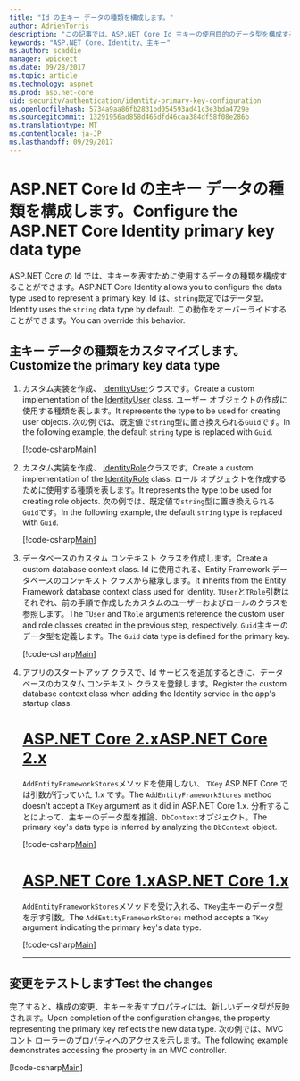 ```yaml
---
title: "Id の主キー データの種類を構成します。"
author: AdrienTorris
description: "この記事では、ASP.NET Core Id 主キーの使用目的のデータ型を構成する手順について説明します。"
keywords: "ASP.NET Core、Identity、主キー"
ms.author: scaddie
manager: wpickett
ms.date: 09/28/2017
ms.topic: article
ms.technology: aspnet
ms.prod: asp.net-core
uid: security/authentication/identity-primary-key-configuration
ms.openlocfilehash: 5734a9aa86fb2831bd054593ad41c3e3bda4729e
ms.sourcegitcommit: 13291956ad858d465dfd46caa384df58f08e286b
ms.translationtype: MT
ms.contentlocale: ja-JP
ms.lasthandoff: 09/29/2017
---
```

# <a name="configure-the-aspnet-core-identity-primary-key-data-type"></a><span data-ttu-id="c037b-104">ASP.NET Core Id の主キー データの種類を構成します。</span><span class="sxs-lookup"><span data-stu-id="c037b-104">Configure the ASP.NET Core Identity primary key data type</span></span>

<span data-ttu-id="c037b-105">ASP.NET Core の Id では、主キーを表すために使用するデータの種類を構成することができます。</span><span class="sxs-lookup"><span data-stu-id="c037b-105">ASP.NET Core Identity allows you to configure the data type used to represent a primary key.</span></span> <span data-ttu-id="c037b-106">Id は、`string`既定ではデータ型。</span><span class="sxs-lookup"><span data-stu-id="c037b-106">Identity uses the `string` data type by default.</span></span> <span data-ttu-id="c037b-107">この動作をオーバーライドすることができます。</span><span class="sxs-lookup"><span data-stu-id="c037b-107">You can override this behavior.</span></span>

## <a name="customize-the-primary-key-data-type"></a><span data-ttu-id="c037b-108">主キー データの種類をカスタマイズします。</span><span class="sxs-lookup"><span data-stu-id="c037b-108">Customize the primary key data type</span></span>

1. <span data-ttu-id="c037b-109">カスタム実装を作成、 [IdentityUser](https://docs.microsoft.com/aspnet/core/api/microsoft.aspnetcore.identity.entityframeworkcore.identityuser-1)クラスです。</span><span class="sxs-lookup"><span data-stu-id="c037b-109">Create a custom implementation of the [IdentityUser](https://docs.microsoft.com/aspnet/core/api/microsoft.aspnetcore.identity.entityframeworkcore.identityuser-1) class.</span></span> <span data-ttu-id="c037b-110">ユーザー オブジェクトの作成に使用する種類を表します。</span><span class="sxs-lookup"><span data-stu-id="c037b-110">It represents the type to be used for creating user objects.</span></span> <span data-ttu-id="c037b-111">次の例では、既定値で`string`型に置き換えられる`Guid`です。</span><span class="sxs-lookup"><span data-stu-id="c037b-111">In the following example, the default `string` type is replaced with `Guid`.</span></span>

    [!code-csharp[Main](identity/sample/src/ASPNET-IdentityDemo-PrimaryKeysConfig/Models/ApplicationUser.cs?highlight=4&range=7-13)]

1. <span data-ttu-id="c037b-112">カスタム実装を作成、 [IdentityRole](https://docs.microsoft.com/aspnet/core/api/microsoft.aspnetcore.identity.entityframeworkcore.identityrole-1)クラスです。</span><span class="sxs-lookup"><span data-stu-id="c037b-112">Create a custom implementation of the [IdentityRole](https://docs.microsoft.com/aspnet/core/api/microsoft.aspnetcore.identity.entityframeworkcore.identityrole-1) class.</span></span> <span data-ttu-id="c037b-113">ロール オブジェクトを作成するために使用する種類を表します。</span><span class="sxs-lookup"><span data-stu-id="c037b-113">It represents the type to be used for creating role objects.</span></span> <span data-ttu-id="c037b-114">次の例では、既定値で`string`型に置き換えられる`Guid`です。</span><span class="sxs-lookup"><span data-stu-id="c037b-114">In the following example, the default `string` type is replaced with `Guid`.</span></span>
    
    [!code-csharp[Main](identity/sample/src/ASPNET-IdentityDemo-PrimaryKeysConfig/Models/ApplicationRole.cs?highlight=3&range=7-12)]
    
1. <span data-ttu-id="c037b-115">データベースのカスタム コンテキスト クラスを作成します。</span><span class="sxs-lookup"><span data-stu-id="c037b-115">Create a custom database context class.</span></span> <span data-ttu-id="c037b-116">Id に使用される、Entity Framework データベースのコンテキスト クラスから継承します。</span><span class="sxs-lookup"><span data-stu-id="c037b-116">It inherits from the Entity Framework database context class used for Identity.</span></span> <span data-ttu-id="c037b-117">`TUser`と`TRole`引数はそれぞれ、前の手順で作成したカスタムのユーザーおよびロールのクラスを参照します。</span><span class="sxs-lookup"><span data-stu-id="c037b-117">The `TUser` and `TRole` arguments reference the custom user and role classes created in the previous step, respectively.</span></span> <span data-ttu-id="c037b-118">`Guid`主キーのデータ型を定義します。</span><span class="sxs-lookup"><span data-stu-id="c037b-118">The `Guid` data type is defined for the primary key.</span></span>

    [!code-csharp[Main](identity/sample/src/ASPNET-IdentityDemo-PrimaryKeysConfig/Data/ApplicationDbContext.cs?highlight=3&range=9-26)]
    
1. <span data-ttu-id="c037b-119">アプリのスタートアップ クラスで、Id サービスを追加するときに、データベースのカスタム コンテキスト クラスを登録します。</span><span class="sxs-lookup"><span data-stu-id="c037b-119">Register the custom database context class when adding the Identity service in the app's startup class.</span></span>

    # <a name="aspnet-core-2xtabaspnetcore2x"></a>[<span data-ttu-id="c037b-120">ASP.NET Core 2.x</span><span class="sxs-lookup"><span data-stu-id="c037b-120">ASP.NET Core 2.x</span></span>](#tab/aspnetcore2x)
    
    <span data-ttu-id="c037b-121">`AddEntityFrameworkStores`メソッドを使用しない、 `TKey` ASP.NET Core では引数が行っていた 1.x です。</span><span class="sxs-lookup"><span data-stu-id="c037b-121">The `AddEntityFrameworkStores` method doesn't accept a `TKey` argument as it did in ASP.NET Core 1.x.</span></span> <span data-ttu-id="c037b-122">分析することによって、主キーのデータ型を推論、`DbContext`オブジェクト。</span><span class="sxs-lookup"><span data-stu-id="c037b-122">The primary key's data type is inferred by analyzing the `DbContext` object.</span></span>
    
    [!code-csharp[Main](identity/sample/src/ASPNETv2-IdentityDemo-PrimaryKeysConfig/Startup.cs?highlight=6-8&range=25-37)]
    
    # <a name="aspnet-core-1xtabaspnetcore1x"></a>[<span data-ttu-id="c037b-123">ASP.NET Core 1.x</span><span class="sxs-lookup"><span data-stu-id="c037b-123">ASP.NET Core 1.x</span></span>](#tab/aspnetcore1x)
    
    <span data-ttu-id="c037b-124">`AddEntityFrameworkStores`メソッドを受け入れる、`TKey`主キーのデータ型を示す引数。</span><span class="sxs-lookup"><span data-stu-id="c037b-124">The `AddEntityFrameworkStores` method accepts a `TKey` argument indicating the primary key's data type.</span></span>
    
    [!code-csharp[Main](identity/sample/src/ASPNET-IdentityDemo-PrimaryKeysConfig/Startup.cs?highlight=9-11&range=39-55)]
    
    ---

## <a name="test-the-changes"></a><span data-ttu-id="c037b-125">変更をテストします</span><span class="sxs-lookup"><span data-stu-id="c037b-125">Test the changes</span></span>

<span data-ttu-id="c037b-126">完了すると、構成の変更、主キーを表すプロパティには、新しいデータ型が反映されます。</span><span class="sxs-lookup"><span data-stu-id="c037b-126">Upon completion of the configuration changes, the property representing the primary key reflects the new data type.</span></span> <span data-ttu-id="c037b-127">次の例では、MVC コント ローラーのプロパティへのアクセスを示します。</span><span class="sxs-lookup"><span data-stu-id="c037b-127">The following example demonstrates accessing the property in an MVC controller.</span></span>

[!code-csharp[Main](identity/sample/src/ASPNET-IdentityDemo-PrimaryKeysConfig/Controllers/AccountController.cs?name=snippet_GetCurrentUserId&highlight=6)]
